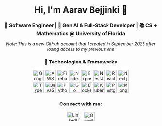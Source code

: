 <h1 align="center">Hi, I'm Aarav Bejjinki 👋</h1>
<h3 align="center">🚀 Software Engineer | 🤖 Gen AI & Full-Stack Developer | 📚 CS + Mathematics @ University of Florida</h3>
<p align="center"><em>Note: This is a new GitHub account that I created in September 2025 after losing access to my previous one</em></p>

<h3 align="center">🧰 Technologies & Frameworks</h3>
<p align="center">
  <a href="https://cloud.google.com/" target="_blank"><img src="https://cdn.jsdelivr.net/gh/devicons/devicon/icons/googlecloud/googlecloud-original.svg" alt="Google Cloud" height="36" width="36" /></a>
  <a href="https://aws.amazon.com/" target="_blank"><img src="https://upload.wikimedia.org/wikipedia/commons/9/93/Amazon_Web_Services_Logo.svg" alt="AWS" height="36" width="36" /></a>
  <a href="https://firebase.google.com/" target="_blank"><img src="https://cdn.jsdelivr.net/gh/devicons/devicon/icons/firebase/firebase-plain.svg" alt="Firebase" height="36" width="36" /></a>
  <a href="https://nodejs.org/" target="_blank"><img src="https://cdn.jsdelivr.net/gh/devicons/devicon/icons/nodejs/nodejs-original.svg" alt="Node.js" height="36" width="36" /></a>
  <a href="https://expressjs.com/" target="_blank"><img src="https://cdn.jsdelivr.net/gh/simple-icons/simple-icons/icons/express.svg" alt="Express" height="36" width="36" /></a>
  <a href="https://nestjs.com/" target="_blank"><img src="https://cdn.jsdelivr.net/gh/simple-icons/simple-icons/icons/nestjs.svg" alt="NestJS" height="36" width="36" /></a>
  <a href="https://react.dev/" target="_blank"><img src="https://cdn.jsdelivr.net/gh/devicons/devicon/icons/react/react-original.svg" alt="React" height="36" width="36" /></a>
  <a href="https://nextjs.org/" target="_blank"><img src="https://cdn.jsdelivr.net/gh/devicons/devicon/icons/nextjs/nextjs-original.svg" alt="Next.js" height="36" width="36" /></a>
  <br/>
  <a href="https://www.typescriptlang.org/" target="_blank"><img src="https://cdn.jsdelivr.net/gh/devicons/devicon/icons/typescript/typescript-original.svg" alt="TypeScript" height="36" width="36" /></a>
  <a href="https://developer.mozilla.org/docs/Web/JavaScript" target="_blank"><img src="https://cdn.jsdelivr.net/gh/devicons/devicon/icons/javascript/javascript-original.svg" alt="JavaScript" height="36" width="36" /></a>
  <a href="https://www.python.org/" target="_blank"><img src="https://cdn.jsdelivr.net/gh/devicons/devicon/icons/python/python-original.svg" alt="Python" height="36" width="36" /></a>
  <a href="https://go.dev/" target="_blank"><img src="https://cdn.jsdelivr.net/gh/devicons/devicon/icons/go/go-original.svg" alt="Go" height="36" width="36" /></a>
  <a href="https://www.docker.com/" target="_blank"><img src="https://cdn.jsdelivr.net/gh/devicons/devicon/icons/docker/docker-original.svg" alt="Docker" height="36" width="36" /></a>
  <a href="https://kubernetes.io/" target="_blank"><img src="https://cdn.jsdelivr.net/gh/devicons/devicon/icons/kubernetes/kubernetes-plain.svg" alt="Kubernetes" height="36" width="36" /></a>
  <a href="https://www.postgresql.org/" target="_blank"><img src="https://cdn.jsdelivr.net/gh/devicons/devicon/icons/postgresql/postgresql-original.svg" alt="PostgreSQL" height="36" width="36" /></a>
  <a href="https://www.mongodb.com/" target="_blank"><img src="https://cdn.jsdelivr.net/gh/devicons/devicon/icons/mongodb/mongodb-original.svg" alt="MongoDB" height="36" width="36" /></a>
</p>

<h3 align="center">Connect with me:</h3>
<p align="center">
  <a href="https://www.linkedin.com/in/aaravbejjinki/" target="_blank">
    <img align="center" src="https://raw.githubusercontent.com/rahuldkjain/github-profile-readme-generator/master/src/images/icons/Social/linked-in-alt.svg" alt="LinkedIn" height="30" width="40" />
  </a>
  &nbsp;&nbsp;
  <a href="mailto:aaravbejjinkiwork@gmail.com" target="_blank">
    <img align="center" src="https://cdn.jsdelivr.net/gh/simple-icons/simple-icons/icons/gmail.svg" alt="Gmail" height="28" width="36" />
  </a>
</p>
